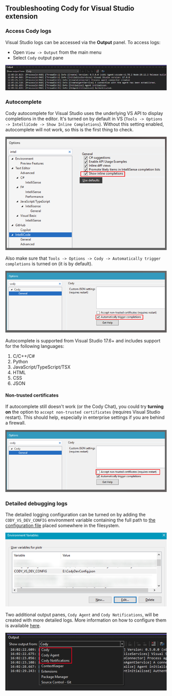## Troubleshooting Cody for Visual Studio extension

### Access Cody logs

Visual Studio logs can be accessed via the **Output** panel. To access logs:

- Open `View -> Output` from the main menu
- Select `Cody` output pane

![Cody Default Output](./images/Cody-ouput.png)

### Autocomplete

Cody autocomplete for Visual Studio uses the underlying VS API to display completions in the editor. It's turned on by default in VS (`Tools -> Options -> IntelliCode -> Show Inline Completions`). Without this setting enabled, autocomplete will not work, so this is the first thing to check.

![Inline completions](./images/Inline-completions.png)

Also make sure that `Tools -> Options -> Cody -> Automatically trigger completions` is turned on (it is by default). 

![Autocomplete](./images/Autocomplete.png)

Autocomplete is supported from Visual Studio 17.6+ and includes support for the following languages:

1. C/C++/C#
2. Python
3. JavaScript/TypeScript/TSX
4. HTML
5. CSS
6. JSON

#### Non-trusted certificates

If autocomplete still doesn't work (or the Cody Chat), you could try **turning on** the option to `accept non-trusted certificates` (requires Visual Studio restart). This should help, especially in enterprise settings if you are behind a firewall.

![Non-trusted-certificates](./images/Non-trusted-certificates.png)

### Detailed debugging logs

The detailed logging configuration can be turned on by adding the `CODY_VS_DEV_CONFIG` environment variable containing the full path to [the configuration file](https://github.com/sourcegraph/cody-vs/blob/main/src/CodyDevConfig.json) placed somewhere in the filesystem.

![Detailed logs](./images/Detailed-logs.png)

Two additional output panes, `Cody Agent` and `Cody Notifications`, will be created with more detailed logs. More information on how to configure them is available [here](https://github.com/sourcegraph/cody-vs/blob/main/CONTRIBUTING.md#developer-configuration-file).

![Cody output panes](./images/Cody-output-panes.png)
